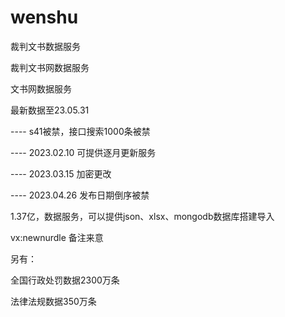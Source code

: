# wenshu
裁判文书数据服务

裁判文书网数据服务

文书网数据服务


最新数据至23.05.31

---- s41被禁，接口搜索1000条被禁

---- 2023.02.10 可提供逐月更新服务

---- 2023.03.15 加密更改

---- 2023.04.26 发布日期倒序被禁


1.37亿，数据服务，可以提供json、xlsx、mongodb数据库搭建导入

vx:newnurdle 备注来意

另有：

全国行政处罚数据2300万条

法律法规数据350万条
